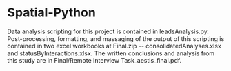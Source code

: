 # Spatial-Python

Data analysis scripting for this project is contained in leadsAnalysis.py. 
Post-processing, formatting, and massaging of the output of this scripting 
is contained in two excel workbooks at Final.zip -- consolidatedAnalyses.xlsx and statusByInteractions.xlsx.
The written conclusions and analysis from this study are in Final/Remote Interview Task_aestis_final.pdf.
